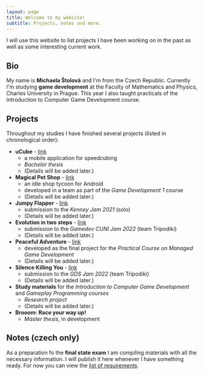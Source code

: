 ```yaml
---
layout: page
title: Welcome to my website!
subtitle: Projects, notes and more.
---
```



I will use this website to list projects I have been working on in the past as well as some interesting current work.

## Bio
My name is **Michaela Štolová** and I'm from the Czech Republic.
Currently I'm studying **game development** at the Faculty of Mathematics and Physics, Charles University in Prague.
This year I also taught practicals of the Introduction to Computer Game Development course.

## Projects
Throughout my studies I have finished several projects (listed in chronological order):
- **uCube** - [link](https://dspace.cuni.cz/handle/20.500.11956/119422)
  - a mobile application for speedcubing
  - *Bachelor thesis*
  - (Details will be added later.)
- **Magical Pet Shop** - [link](https://play.google.com/store/apps/details?id=com.TheTeamBehind.MagicalPetShop)
  - an idle shop tycoon for Android
  - developed in a team as part of the *Game Development 1* course
  - (Details will be added later.)
- **Jumpy Flapper** - [link](https://michelle2.itch.io/jumpy-flapper)
  - submission to the *Kenney Jam 2021* (solo)
  - (Details will be added later.)
- **Evolution in two steps** - [link](https://michelle2.itch.io/evolution-in-two-steps-now-for-real)
  - submission to the *Gamedev CUNI Jam 2022* (team Tripodiki)
  - (Details will be added later.)
- **Peaceful Adventure** - [link](https://michelle2.itch.io/peaceful-adventure)
  - developed as the final project for the *Practical Course on Managed Game Development*
  - (Details will be added later.)
- **Silence Killing You** - [link](https://michelle2.itch.io/silence-killing-you)
  - submission to the *GDS Jam 2022* (team Tripodiki)
  - (Details will be added later.)
- **Study materials** for the *Introduction to Computer Game Development* and *Gameplay Programming courses*
  - *Research project*
  - (Details will be added later.)
- **Brooom: Race your way up!**
  - *Master thesis*, in development

## Notes (czech only)
As a preparation fo the **final state exam** I am compiling materials with all the necessary information.
I will publish it here whenever I have something ready.
For now you can view the [list of requirements](./notes/requirements.md).